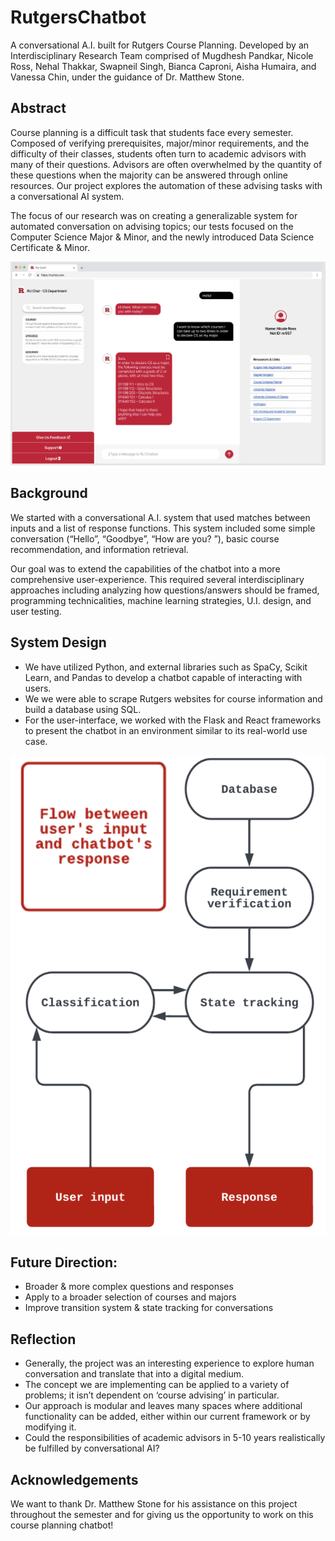 # RutgersChatbot

A conversational A.I. built for Rutgers Course Planning. Developed by an Interdisciplinary Research Team comprised of Mugdhesh Pandkar, Nicole Ross, Nehal Thakkar, Swapneil Singh, Bianca Caproni, Aisha Humaira, and Vanessa Chin, under the guidance of Dr. Matthew Stone.

## Abstract
Course planning is a difficult task that students face every semester. Composed of verifying prerequisites, major/minor requirements, and the difficulty of their classes, students often turn to academic advisors with many of their questions. Advisors are often overwhelmed by the quantity of these questions when the majority can be answered through online resources. Our project explores the automation of these advising tasks with a conversational AI system. 

The focus of our research was on creating a generalizable system for automated conversation on advising topics; our tests focused on the Computer Science Major & Minor, and the newly introduced Data Science Certificate & Minor.

![Design Mockup](designMockup.png)


## Background

We started with a conversational A.I. system that used matches between inputs and a list of response functions. This system included some simple conversation (“Hello”, “Goodbye”, “How are you? ”), basic course recommendation, and information retrieval. 

Our goal was to extend the capabilities of the chatbot into a more comprehensive user-experience. This required several interdisciplinary approaches including analyzing how questions/answers should be framed, programming technicalities, machine learning strategies, U.I. design, and user testing. 

## System Design

- We have utilized Python, and external libraries such as SpaCy, Scikit Learn, and Pandas to develop a chatbot capable of interacting with users. 
- We we were able to scrape Rutgers websites for course information and build a database using SQL.
- For the user-interface, we worked with the Flask and React frameworks to present the chatbot in an environment similar to its real-world use case.

![System Design](systemDesign.png)

## Future Direction:
- Broader & more complex questions and responses
- Apply to a broader selection of courses and majors
- Improve transition system & state tracking for conversations

## Reflection
- Generally, the project was an interesting experience to explore human conversation and translate that into a digital medium.
- The concept we are implementing can be applied to a variety of problems; it isn’t dependent on ‘course advising’ in particular.
- Our approach is modular and leaves many spaces where additional functionality can be added, either within our current framework or by modifying it.
- Could the responsibilities of academic advisors in 5-10 years realistically be fulfilled by conversational AI?


## Acknowledgements
We want to thank Dr. Matthew Stone for his assistance on this project throughout the semester and for giving us the opportunity to work on this course planning chatbot!
